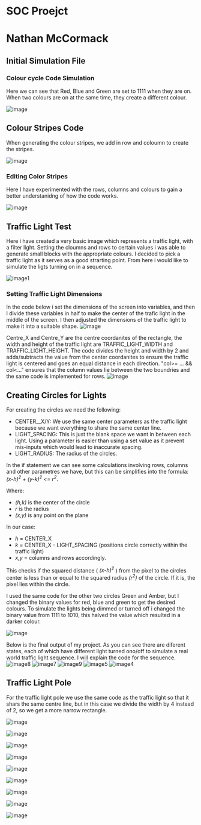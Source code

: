 # **SOC Proejct**
# **Nathan McCormack**
## **Initial Simulation File**
### **Colour cycle Code Simulation**
Here we can see that Red, Blue and Green are set to 1111 when they are on. When two colours are on at the same time, they
create a different colour.

![image](https://github.com/user-attachments/assets/e8a307f0-5cb3-4a2a-a32f-757c5d758eb3)

## **Colour Stripes Code**
When generating the colour stripes, we add in row and coloumn to create the stripes.

![image](https://github.com/user-attachments/assets/d070f62f-18c8-4b1e-9b1b-6b14cc2adf8f)

### **Editing Color Stripes**
Here I have experimented with the rows, columns and colours to gain a better understanidng of how the code works.

![image](https://github.com/user-attachments/assets/3fd7d042-7698-4cd8-926a-f5eaafd40f80)

## **Traffic Light Test**
Here i have created a very basic image which represents a traffic light, with a filter light. Setting the cloumns and rows to certain values i was able to generate small 
blocks with the appropriate colours. I decided to pick a traffic light as it serves as a good strarting point. From here i would like to simulate the ligts turning on in a 
sequence.

![image1](https://github.com/user-attachments/assets/261f1e22-c4a9-4e40-85f0-25ee5301f713)

### **Setting Traffic Light Dimensions**
In the code below i set the dimensions of the screen into variables, and then I divide these variables in half to make the center of the trafic light in the middle of the screen.
I then adjusted the dimensions of the traffic light to make it into a suitable shape.
![image](https://github.com/user-attachments/assets/2c776cc9-c8fa-4246-837b-f33e7cac8913)

Centre_X and Centre_Y are the centre coordanites of the rectangle, the width and height of the traffic light are TRAFFIC_LIGHT_WIDTH and TRAFFIC_LIGHT_HEIGHT. The code divides the height and width by 2 and adds/subtracts the value from the center coordanites to ensure the traffic light is centered and goes an equal distance in each direction. "col>= ... && col<..." ensures that the column values lie between the two boundries and the same code is implemented for rows.
![image](https://github.com/user-attachments/assets/eac66982-cc58-44ac-adeb-02d357817858)


## **Creating Circles for Lights**
For creating the circles we need the following: 
- CENTER__X/Y: We use the same center parameters as the traffic light because we want everything to share the same center line.
- LIGHT_SPACING: This is just the blank space we want in between each light. Using a parameter is easier than using a set value as it prevent mis-inputs which would lead to inaccurate spacing.
- LIGHT_RADIUS: The radius of the circles.

In the if statement we can see some calculations involving rows, columns and other parametres we have, but this can be simplifies into the formula: *(x-h)<sup>2</sup> + (y-k)<sup>2</sup> <= r<sup>2</sup>*. 

Where:
- *(h,k)* is the center of the circle
- *r* is the radius
- *(x,y)* is any point on the plane

In our case:
- *h* = CENTER_X
- *k* = CENTER_X - LIGHT_SPACING (positions circle correctly within the traffic light)
- *x,y* = columns and rows accordingly.

This checks if the squared distance ( *(x-h)<sup>2</sup>* ) from the pixel to the circles center is less than or equal to the squared radius *(r<sup>2</sup>)* of the circle. If it is, the pixel lies within the circle.

I used the same code for the other two circles Green and Amber, but I changed the binary values for red, blue and green to get the desired colours. To simulate the lights being dimmed or turned off i changed the binary value from 1111 to 1010, this halved the value which resulted in a darker colour.

![image](https://github.com/user-attachments/assets/09fd22a9-6e3d-4e19-b706-59755441e92d)

Below is the final output of my project. As you can see there are diferent states, each of which have different light turned ono/off to simulate a real world traffic light sequence. I will explain the code for the sequence.
![image8](https://github.com/user-attachments/assets/81c513a1-441f-41f8-bf41-365f0cecb1a5) ![image7](https://github.com/user-attachments/assets/9d319379-7a7e-42c9-9229-b5b082642d0e)
![image9](https://github.com/user-attachments/assets/96610782-9982-448d-8bb2-9be553915942)
![image5](https://github.com/user-attachments/assets/cf4fb656-21aa-45b1-88ee-409ca5cd0370)
![image4](https://github.com/user-attachments/assets/5a60d643-0565-45ce-88f6-823b2b38665a)

## **Traffic Light Pole**

For the traffic light pole we use the same code as the traffic light so that it shars the same centre line, but in this case we divide the width by 4 instead of 2, so we get a more narrow rectangle.

![image](https://github.com/user-attachments/assets/ec3bfc22-8939-40d1-bc46-633afac25f00)

![image](https://github.com/user-attachments/assets/300ad055-eb70-4a68-9a4b-fe6aa041f7ff)

![image](https://github.com/user-attachments/assets/6cbde2f8-8f7c-4cf7-838e-57f8ba4a25e8)

![image](https://github.com/user-attachments/assets/b81bb492-3e13-45dc-a79a-733fea6697c8)

![image](https://github.com/user-attachments/assets/8052e150-c3bd-41cb-aa41-f50a83ed8d9f)

![image](https://github.com/user-attachments/assets/3469007c-3324-49ae-b5b0-530c0112a4dd)

![image](https://github.com/user-attachments/assets/f5c2a9dd-fd6f-4105-bb41-5292d54f45cf)

![image](https://github.com/user-attachments/assets/d16fba90-2ab2-47d3-afdd-e45aba39c4d0)

![image](https://github.com/user-attachments/assets/499a0226-55fc-43fc-b4c2-abe3e7470921)
